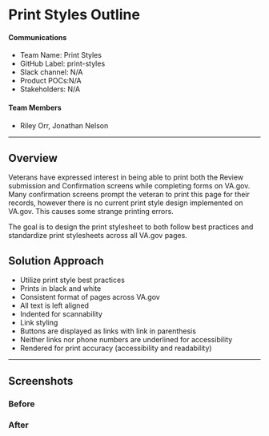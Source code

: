 # Print Styles Outline 

#### Communications
- Team Name: Print Styles 
- GitHub Label: print-styles
- Slack channel: N/A 
- Product POCs:N/A 
- Stakeholders: N/A 

#### Team Members

- Riley Orr, Jonathan Nelson 
---

## Overview
Veterans have expressed interest in being able to print both the Review submission and Confirmation screens while completing forms on VA.gov. Many confirmation screens prompt the veteran to print this page for their records, however there is no current print style design implemented on VA.gov. This causes some strange printing errors. 

The goal is to design the print stylesheet to both follow best practices and standardize print stylesheets across all VA.gov pages. 

## Solution Approach

- Utilize print style best practices
- Prints in black and white
- Consistent format of pages across VA.gov 
- All text is left aligned
- Indented for scannability 
- Link styling
- Buttons are displayed as links with link in parenthesis 
- Neither links nor phone numbers are underlined for accessibility 
- Rendered for print accuracy (accessibility and readability)   

---
   
## Screenshots



### Before

### After
